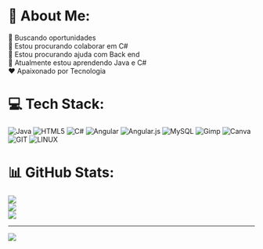 # 💫 About Me:
🔭 Buscando oportunidades<br>👯 Estou procurando colaborar em C#<br>🤝 Estou procurando ajuda com Back end<br>🌱 Atualmente estou aprendendo Java e C#<br>❤ Apaixonado por Tecnologia


# 💻 Tech Stack:
![Java](https://img.shields.io/badge/java-%23ED8B00.svg?style=for-the-badge&logo=openjdk&logoColor=white) ![HTML5](https://img.shields.io/badge/html5-%23E34F26.svg?style=for-the-badge&logo=html5&logoColor=white) ![C#](https://img.shields.io/badge/c#-%2300599C.svg?style=for-the-badge&logo=c%2B%2B&logoColor=white) ![Angular](https://img.shields.io/badge/angular-%23DD0031.svg?style=for-the-badge&logo=angular&logoColor=white) ![Angular.js](https://img.shields.io/badge/angular.js-%23E23237.svg?style=for-the-badge&logo=angularjs&logoColor=white) ![MySQL](https://img.shields.io/badge/mysql-%2300000f.svg?style=for-the-badge&logo=mysql&logoColor=white) ![Gimp](https://img.shields.io/badge/Gimp-657D8B?style=for-the-badge&logo=gimp&logoColor=FFFFFF) ![Canva](https://img.shields.io/badge/Canva-%2300C4CC.svg?style=for-the-badge&logo=Canva&logoColor=white) ![GIT](https://img.shields.io/badge/Git-fc6d26?style=for-the-badge&logo=git&logoColor=white) ![LINUX](https://img.shields.io/badge/Linux-FCC624?style=for-the-badge&logo=linux&logoColor=black)
# 📊 GitHub Stats:
![](https://github-readme-stats.vercel.app/api?username=gabrielfcdev&theme=dark&hide_border=false&include_all_commits=false&count_private=false)<br/>
![](https://github-readme-streak-stats.herokuapp.com/?user=gabrielfcdev&theme=dark&hide_border=false)<br/>
![](https://github-readme-stats.vercel.app/api/top-langs/?username=gabrielfcdev&theme=dark&hide_border=false&include_all_commits=false&count_private=false&layout=compact)

---
[![](https://visitcount.itsvg.in/api?id=gabrielfcdev&icon=0&color=0)](https://visitcount.itsvg.in)

<!-- Proudly created with GPRM ( https://gprm.itsvg.in ) -->
